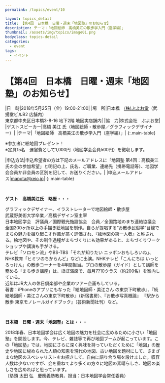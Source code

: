 ```yaml
---
permalink: /topics/event/10

layout: topics_detail
title: 【第4回　日本橋　日曜・週末「地図塾」のお知らせ】
description: テーマ：「地図絵師　高橋美江の散歩学入門（座学編）」
thumbnail: /assets/img/topics/image01.png
bodyclass: topics-detail
categories:
  - event
tags:
  - イベント
---
```


# 【第4回　日本橋　日曜・週末「地図塾」のお知らせ】

|日　時|2018年5月25日（金）19:00-21:00|
|場　所|日本橋　[(株)ぶよお堂](http://www.buyodoshop.com/)（武揚堂ビルB2 店舗内）<br>東京都中央区日本橋3-8-16 地下2階 地図実店舗内|
|協　力|株式会社　ぶよお堂|
|ゲストスピーカー|高橋 美江 氏（地図絵師・散歩屋／グラフィックデザイナー）|
|テーマ|「地図絵師　高橋美江の散歩学入門（座学編）」|
{:.main-table}

※参加者に絵地図プレゼント！<br>
※定員15名　運営費として1,000円（地図学会会員500円）を徴収します。

|申込方法|申込希望者の方は下記のメールアドレスに「地図塾 第4回：高橋美江氏の会の参加希望」と明記の上、氏名、ご職業、連絡先（携帯電話等）、地図学会会員か非会員の区別を記して、お送りください。|
|申込メールアドレス|[mapota@keio.jp](<mailto:mapota@keio.jp>)|
{:.main-table}

<br>

**ゲスト　高橋美江氏　略歴・・・**

グラフィックデザイナー、イラストレーターで地図絵師・散歩屋<br>
武蔵野美術大学卒業／高橋デザイン室主宰<br>
日本地図学会　評議員／国際観光施設協会　会員／全国路地のまち連絡協議会<br>
全国200ヶ所以上の手描き絵地図を制作。自らが提唱する“お散歩民俗学”目線でまちの魅力を掘り起こす作風が髙く評価され、『絵地図の第一人者』と称される。絵地図や、その制作過程がまちづくりにも効果があると、まちづくりワークショップや講演も手がける。<br>
テレビ「ソロモン流」やBS-TBS「それが知りたい ニッポンおもしろいね」、NHK教育「ヒミツのちからんど」などに出演。NHKテレビ「こんにちは いっとろっけん」の散歩コーナーを4年間担当。プロの散歩屋（ガイド）として講師を務める「まち歩き講座」は、ほぼ満席で、毎月7?10クラス（約200名）を案内している。<br>
近年はJR大人の休日倶楽部や企業のツアー企画もしている。<br>
著書：iPhoneのアプリにもなった『絵地図師・美江さん の東京下町散歩』、『続　絵地図師・美江さんの東京下町散歩』（新宿書房）、『お散歩写真概論』 『駅から散歩 東京モノレールガイドブック』（芸術新聞社刊）など。

<br>

**日本橋　日曜・週末「地図塾」とは・・・**

2018年春、日本地図学会は広く地図の魅力を社会に広めるために小さい「地図塾」を開設します。今、テレビ、雑誌等で再び地図ブームが起こっています。この「地図塾」では、地図にさらに深く興味を持っていただくために「地図」の歴史や地図に秘められた人類の知恵を現代の地図、古い地図を題材にして、さまざまな地図のスペシャリストをお招きして、自由に語り合う場を設けました。収容人数は少ないですが、会を重ねてより多くの方々に地図の素晴らしさ、地図の楽しさを広めればと思っています。<br>
（塾頭 太田 弘　慶應義塾教員、担当：日本地図学会常任委員）
